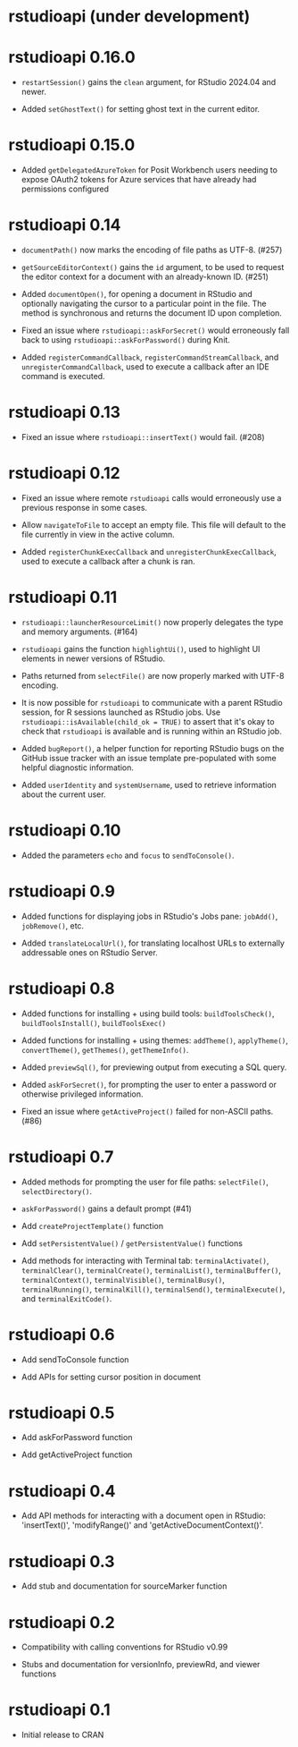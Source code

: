 
# rstudioapi (under development)

# rstudioapi 0.16.0

* `restartSession()` gains the `clean` argument, for RStudio 2024.04
  and newer.

* Added `setGhostText()` for setting ghost text in the current editor.

# rstudioapi 0.15.0

* Added `getDelegatedAzureToken` for Posit Workbench users needing to expose 
  OAuth2 tokens for Azure services that have already had permissions configured

# rstudioapi 0.14

* `documentPath()` now marks the encoding of file paths as UTF-8. (#257)

* `getSourceEditorContext()` gains the `id` argument, to be used to request
  the editor context for a document with an already-known ID. (#251)
  
* Added `documentOpen()`, for opening a document in RStudio and optionally
  navigating the cursor to a particular point in the file. The method is
  synchronous and returns the document ID upon completion.

* Fixed an issue where `rstudioapi::askForSecret()` would erroneously fall back
  to using `rstudioapi::askForPassword()` during Knit.

* Added `registerCommandCallback`, `registerCommandStreamCallback`, and
  `unregisterCommandCallback`, used to execute a callback after an IDE command
  is executed.
  

# rstudioapi 0.13

* Fixed an issue where `rstudioapi::insertText()` would fail. (#208)


# rstudioapi 0.12

* Fixed an issue where remote `rstudioapi` calls would erroneously use
  a previous response in some cases.
  
* Allow `navigateToFile` to accept an empty file. This file will default to the file
  currently in view in the active column.

* Added `registerChunkExecCallback` and `unregisterChunkExecCallback`, used to
  execute a callback after a chunk is ran.


# rstudioapi 0.11

* `rstudioapi::launcherResourceLimit()` now properly delegates the type
  and memory arguments. (#164)

* `rstudioapi` gains the function `highlightUi()`, used to highlight UI
  elements in newer versions of RStudio.
  
* Paths returned from `selectFile()` are now properly marked with
  UTF-8 encoding.

* It is now possible for `rstudioapi` to communicate with a parent RStudio
  session, for R sessions launched as RStudio jobs. Use
  `rstudioapi::isAvailable(child_ok = TRUE)` to assert that it's okay to check
  that `rstudioapi` is available and is running within an RStudio job.

* Added `bugReport()`, a helper function for reporting RStudio bugs
  on the GitHub issue tracker with an issue template pre-populated
  with some helpful diagnostic information.

* Added `userIdentity` and `systemUsername`, used to retrieve information about
  the current user.


# rstudioapi 0.10

* Added the parameters `echo` and `focus` to `sendToConsole()`.


# rstudioapi 0.9

* Added functions for displaying jobs in RStudio's Jobs pane: `jobAdd()`, `jobRemove()`, etc.

* Added `translateLocalUrl()`, for translating localhost URLs to externally addressable ones on RStudio Server.


# rstudioapi 0.8

* Added functions for installing + using build tools:
  `buildToolsCheck()`, `buildToolsInstall()`, `buildToolsExec()`
  
* Added functions for installing + using themes: `addTheme()`, `applyTheme()`,
  `convertTheme()`, `getThemes()`, `getThemeInfo()`.

* Added `previewSql()`, for previewing output from executing a SQL query.

* Added `askForSecret()`, for prompting the user to enter a password or otherwise privileged information.

* Fixed an issue where `getActiveProject()` failed for non-ASCII paths. (#86)

# rstudioapi 0.7

* Added methods for prompting the user for file paths: `selectFile()`,
  `selectDirectory()`.

* `askForPassword()` gains a default prompt (#41)

* Add `createProjectTemplate()` function

* Add `setPersistentValue()` / `getPersistentValue()` functions

* Add methods for interacting with Terminal tab:
  `terminalActivate()`, `terminalClear()`, `terminalCreate()`, `terminalList()`,
  `terminalBuffer()`, `terminalContext()`, `terminalVisible()`, `terminalBusy()`,
  `terminalRunning()`, `terminalKill()`, `terminalSend()`, `terminalExecute()`,
  and `terminalExitCode()`.


# rstudioapi 0.6

* Add sendToConsole function

* Add APIs for setting cursor position in document


# rstudioapi 0.5

* Add askForPassword function

* Add getActiveProject function


# rstudioapi 0.4

* Add API methods for interacting with a document open in RStudio: 'insertText()', 'modifyRange()' and 'getActiveDocumentContext()'.


# rstudioapi 0.3

* Add stub and documentation for sourceMarker function


# rstudioapi 0.2

* Compatibility with calling conventions for RStudio v0.99

* Stubs and documentation for versionInfo, previewRd, and viewer functions


# rstudioapi 0.1

* Initial release to CRAN
